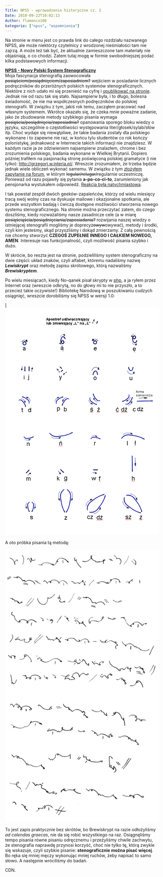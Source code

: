 ```yaml
---
Title: NPSS - wprowadzenie historyczne cz. I
Date: 2010-09-22T10:02:13
Author: flamenco108
kategorie: ["npss", "wspomnienia"]
---
```


Na stronie w menu jest co prawda link do całego rozdziału nazwanego
NPSS, ale może niektórzy czytelnicy z wrodzonej nieśmiałości tam nie
zajrzą. A może też tak być, że aktualnie zamieszczone tam materiały nie
objaśniają, o co chodzi. Zatem tutaj mogę w formie swobodniejszej podać
kilka podstawowych informacji. 

**[NPSS - Nowy Polski System
Stenograficzny](http://sites.google.com/a/stenografia.pl/stenografia/npss)**  
Moja fascynacja stenografią zaowocowała
~~posiąściem/posiądnięciem/zaposiadniem?~~  wejściem w posiadanie
licznych podręczników do przeróżnych polskich systemów stenograficznych.
Niektóre z nich udało mi się przenieść na cyfrę i [opublikować na
stronie](http://sites.google.com/a/stenografia.pl/stenografia/pliki).
Jednak nie od razu tak się stało. Najsampierw była, i to długo, bolesna
świadomość, że nie ma współczesnych podręczników do polskiej
stenografii. W związku z tym, jakiś rok temu, zacząłem pracować nad
własnym systemem. Wkrótce okazało się, że czeka mnie poważne zadanie,
jako że zbudowanie metody szybkiego pisania wymaga
~~posiąścia/posiądnięcia/zaposiadnia?~~ opanowania sporego bloku wiedzy
o języku, szczególnie o częstotliwości występowania
liter/głosek/sylab/słów itp. Choć wydaje się niewątpliwe, że takie
badania zostały dla polskiego wykonane i to zapewne nie raz, w końcu
tylu studentów co rok kończy polonistykę, jednakowoż w Internecie takich
informacji nie znajdziesz. W każdym razie ja ze zdziwieniem najsampierw
znalazłem, chrome i bez zrozumienia polskiego, badania wykonane w
Wielkiej Brytanii. Dopiero później trafiłem na pasjonacką stronę
poświęconą polskiej gramatyce (i nie
tylko): <http://grzegorj.w.interia.pl/>. Wreszcie zrozumiałem, że trzeba
będzie jednak wiele obliczeń wykonać samemu. W związku z tym 
[złożyłem zapytanie na forum](http://www.fahrenheit.net.pl/forum/viewtopic.php?p=257093&sid=982a4f2835e54bb230405b5c7abf07d7#257093),
w którym ~~legular/relugar/~~regularnie uczestniczę. Ponieważ od razu
pojawiły się pytania **a-po-co-ci-to**, zarumieniony jak pensjonarka
wystukałem odpowiedź. [Reakcja była natychmiastowa](http://www.fahrenheit.net.pl/forum/viewtopic.php?p=257184#257184).

I tak powstał zespół dwóch geeków-zapaleńców, którzy od wielu miesięcy
tracą swój wolny czas na dyskusje mailowe i okazjonalne spotkania, ale
przede wszystkim badają i ćwiczą dostępne możliwości stworzenia nowego
systemu stenograficznego. Na stronie można przeczytać zatem, do czego
doszliśmy, kiedy rozważaliśmy nasze zasadnicze cele (a w miarę
~~posiąściąścia/posiądnięciania/zaposiadania?~~ rozwijania naszej wiedzy
o istniejącej stenografii mogliśmy je doprecyz~~owyw~~owywać), metody i
środki, czyli kim jesteśmy, skąd przyszliśmy i dokąd zmierzamy. Z całą
pewnością nie chcemy stworzyć **CZEGOŚ ZUPEŁNIE INNEGO I CAŁKIEM NOWEGO,
AMEN**. Interesuje nas funkcjonalność, czyli możliwość pisania szybko i
dużo.  

W skrócie, bo reszta jest na stronie, podzieliliśmy system
stenograficzny na dwie części: układ znaków, czyli alfabet, któremu
nadaliśmy nazwę ***Lewiskrypt*** oraz metodę zapisu skrótowego, którą
nazwaliśmy ***Brewiskryptem***.  

Po wielu miesiącach, kiedy No-qanek pisał skrypty w
[php](http://pl.wikipedia.org/wiki/PHP), a ja ryłem przez Internet oraz
(wreszcie odkrytą, no do głowy mi to nie przyszło, a to przecież takie
oczywiste!) Bibliotekę Narodową w poszukiwaniu cudzych osiągnięć,
wreszcie dorobiliśmy się NPSS w wersji 1.0:



[![](npss-alfabet.png)


A oto próbka pisania tą metodą:




![](naszwil03.jpg)



To jest zapis praktycznie bez skrótów, bo Brewiskrypt na razie
odłożyliśmy *ad calendas graecas*, nie da się robić wszystkiego na raz.
Osiągnęliśmy tempo pisania równe pisaniu odręcznemu i przeżyliśmy chwile
zachwytu, że stenografia naprawdę przynosi korzyść, choć nie tylko tę,
którą zwykle się wskazuje, czyli szybkie pisanie: **stenograficznie
można pisać więcej**. Bo ręka się mniej męczy wykonując mniej ruchów,
żeby napisać to samo słowo. A następnie wróciliśmy do badań.

CDN.
